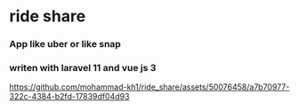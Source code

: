 # ride share

### App like uber or like snap
### writen with laravel 11 and vue js 3


https://github.com/mohammad-kh1/ride_share/assets/50076458/a7b70977-322c-4384-b2fd-17839df04d93

